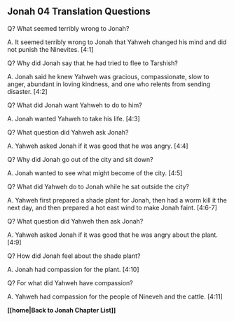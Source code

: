 ## Jonah 04 Translation Questions ##

Q? What seemed terribly wrong to Jonah?

A. It seemed terribly wrong to Jonah that Yahweh changed his mind and did not punish the Ninevites. [4:1]

Q? Why did Jonah say that he had tried to flee to Tarshish?

A. Jonah said he knew Yahweh was gracious, compassionate, slow to anger, abundant in loving kindness, and one who relents from sending disaster. [4:2]

Q? What did Jonah want Yahweh to do to him?

A. Jonah wanted Yahweh to take his life. [4:3]

Q? What question did Yahweh ask Jonah?

A. Yahweh asked Jonah if it was good that he was angry. [4:4]

Q? Why did Jonah go out of the city and sit down?

A. Jonah wanted to see what might become of the city. [4:5]

Q? What did Yahweh do to Jonah while he sat outside the city?

A. Yahweh first prepared a shade plant for Jonah, then had a worm kill it the next day, and then prepared a hot east wind to make Jonah faint. [4:6-7]

Q? What question did Yahweh then ask Jonah?

A. Yahweh asked Jonah if it was good that he was angry about the plant. [4:9]

Q? How did Jonah feel about the shade plant?

A. Jonah had compassion for the plant. [4:10]

Q? For what did Yahweh have compassion?

A. Yahweh had compassion for the people of Nineveh and the cattle. [4:11]

__[[home|Back to Jonah Chapter List]]__


